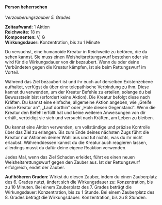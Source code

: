 #### Person beherrschen
<!-- markdownlint-disable link-image-reference-definitions -->
<!-- spell-checker:words added amount avoids casting concentration damage different duration emphasis ends english false formula hour halves hours kommagetrennt mechanics minutes reaction ritual same saving school somatic special spell throw true wording wotc -->
[_metadata_:spell_name]:- "Person beherrschen"
[_metadata_:spell_name_english]:- "Dominate Person"
[_metadata_:spell_school]:- "Verzauberungszauber"
[_metadata_:spell_level]:- "5"
[_metadata_:casting_time_amount]:- "1"
<!-- "action", "bonus action", "reaction", "minute", "minutes", "hour", "hours" -->
[_metadata_:casting_time_unit]:- "Aktion"
<!-- "true" oder "false" -->
[_metadata_:ritual]:- "false"
[_metadata_:range]:- "18 m"
[_metadata_:target]:- "eine humanoide Kreatur"
<!-- "true" oder "false" -->
[_metadata_:components_verbal]:- "true"
<!-- "true" oder "false" -->
[_metadata_:components_somatic]:- "true"
<!-- "true" oder "false" -->
[_metadata_:components_material]:- "false"
<!-- "true" oder "false" -->
[_metadata_:concentration]:- "true"
[_metadata_:duration]:- "1 Minute"
[_metadata_:saving_throw]:- "Weisheit"
<!-- "halves_damage", "avoids_effect", "ends_effect", "special"; falls mehrere wahr sind, kommagetrennt einfügen -->
[_metadata_:saving_throw_success]:- "ends_effect"
[_metadata_:compared_to_wotc_srd_5.1]:- "mechanics_same_wording_same"
<!-- "mechanics_same_wording_different", "mechanics_different_wording_different" oder "added" -->
[_metadata_:compared_to_a5e_srd]:- "???"
<!-- markdownlint-disable-next-line no-emphasis-as-heading -->
_Verzauberungszauber 5. Grades_

**Zeitaufwand:** 1 Aktion \
**Reichweite:** 18 m \
**Komponenten:** V, G \
**Wirkungsdauer:** Konzentration, bis zu 1 Minute

Du versuchst, eine humanoide Kreatur in Reichweite zu betören, die du sehen kannst.
Sie muss einen Weisheitsrettungswurf bestehen oder sie wird für die Wirkungsdauer von dir bezaubert.
Wenn du oder deine Verbündeten gegen die Kreatur kämpfen, ist sie beim Rettungswurf im Vorteil.

Während das Ziel bezaubert ist und ihr euch auf derselben Existenzebene aufhaltet, verfügst du über eine telepathische Verbindung zu ihm.
Diese kannst du verwenden, um der Kreatur Befehle zu erteilen, solange du bei Bewusstsein bist (erfordert keine Aktion).
Die Kreatur befolgt diese nach Kräften.
Du kannst eine einfache, allgemeine Aktion angeben, wie „Greife diese Kreatur an", „Lauf dorthin" oder „Hole diesen Gegenstand".
Wenn die Kreatur den Befehl erfüllt hat und keine weiteren Anweisungen von dir erhält, verteidigt sie sich und versucht nach Kräften, am Leben zu bleiben.

Du kannst eine Aktion verwenden, um vollständige und präzise Kontrolle über das Ziel zu erlangen.
Bis zum Ende deines nächsten Zugs führt die Kreatur nur Aktionen deiner Wahl aus und tut nichts, was du ihr nicht erlaubst.
Währenddessen kannst du die Kreatur auch reagieren lassen, allerdings musst du dafür deine eigene Reaktion verwenden.

Jedes Mal, wenn das Ziel Schaden erleidet, führt es einen neuen Weisheitsrettungswurf gegen den Zauber aus.
Ist der Rettungswurf erfolgreich, endet der Zauber.

**Auf höheren Graden:** Wirkst du diesen Zauber, indem du einen Zauberplatz des 6. Grades nutzt, ändert sich die Wirkungsdauer zu: Konzentration, bis zu 10 Minuten.
Bei einem Zauberplatz des 7. Grades beträgt die Wirkungsdauer: Konzentration, bis zu 1 Stunde.
Bei einem Zauberplatz des 8. Grades beträgt die Wirkungsdauer: Konzentration, bis zu 8 Stunden.
